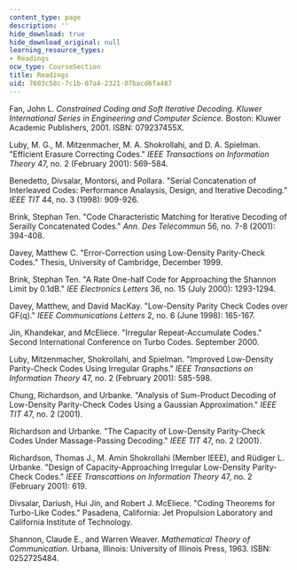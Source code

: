 ```yaml
---
content_type: page
description: ''
hide_download: true
hide_download_original: null
learning_resource_types:
- Readings
ocw_type: CourseSection
title: Readings
uid: 7603c58c-7c1b-07a4-2321-07bacd6fa487
---
```


Fan, John L. _Constrained Coding and Soft Iterative Decoding._ _Kluwer International Series in Engineering and Computer Science._ Boston: Kluwer Academic Publishers, 2001. ISBN: 079237455X.

Luby, M. G., M. Mitzenmacher, M. A. Shokrollahi, and D. A. Spielman. "Efficient Erasure Correcting Codes." _IEEE Transactions on Information Theory_ 47, no. 2 (February 2001): 569-584.

Benedetto, Divsalar, Montorsi, and Pollara. "Serial Concatenation of Interleaved Codes: Performance Analaysis, Design, and Iterative Decoding." _IEEE TIT_ 44, no. 3 (1998): 909-926.

Brink, Stephan Ten. "Code Characteristic Matching for Iterative Decoding of Serailly Concatenated Codes." _Ann. Des Telecommun_ 56, no. 7-8 (2001): 394-408.

Davey, Matthew C. "Error-Correction using Low-Density Parity-Check Codes." Thesis, University of Cambridge, December 1999.

Brink, Stephan Ten. "A Rate One-half Code for Approaching the Shannon Limit by 0.1dB." _IEE Electronics Letters_ 36, no. 15 (July 2000): 1293-1294.

Davey, Matthew, and David MacKay. "Low-Density Parity Check Codes over GF(q)." _IEEE Communications Letters_ 2, no. 6 (June 1998): 165-167.

Jin, Khandekar, and McEliece. "Irregular Repeat-Accumulate Codes." Second International Conference on Turbo Codes. September 2000.

Luby, Mitzenmacher, Shokrollahi, and Spielman. "Improved Low-Density Parity-Check Codes Using Irregular Graphs." _IEEE Transactions on Information Theory_ 47, no. 2 (February 2001): 585-598.

Chung, Richardson, and Urbanke. "Analysis of Sum-Product Decoding of Low-Density Parity-Check Codes Using a Gaussian Approximation." _IEEE TIT_ 47, no. 2 (2001).

Richardson and Urbanke. "The Capacity of Low-Density Parity-Check Codes Under Massage-Passing Decoding." _IEEE TIT_ 47, no. 2 (2001).

Richardson, Thomas J., M. Amin Shokrollahi (Member IEEE), and Rüdiger L. Urbanke. "Design of Capacity-Approaching Irregular Low-Density Parity-Check Codes." _IEEE Transcattions on Information Theory_ 47, no. 2 (February 2001): 619.

Divsalar, Dariush, Hui Jin, and Robert J. McEliece. "Coding Theorems for Turbo-Like Codes." Pasadena, California: Jet Propulsion Laboratory and California Institute of Technology.

Shannon, Claude E., and Warren Weaver. _Mathematical Theory of Communication._ Urbana, Illinois: University of Illinois Press, 1963. ISBN: 0252725484.